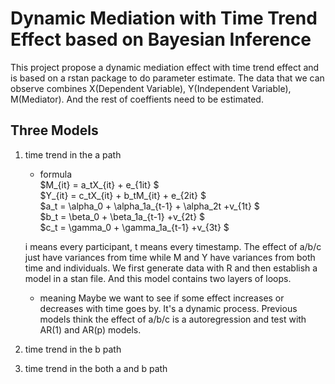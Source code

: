 # Dynamic Mediation with Time Trend Effect based on Bayesian Inference
This project propose a dynamic mediation effect with time trend effect and is based on a rstan package to do parameter estimate.
The data that we can observe combines X(Dependent Variable), Y(Independent Variable), M(Mediator). And the rest of coeffients need to be estimated.
## Three Models
1. time trend in the a path
    - formula   
      $M_{it} = a_tX_{it} + e_{1it} $    
      $Y_{it} = c_tX_{it} + b_tM_{it} + e_{2it} $   
      $a_t = \alpha_0 + \alpha_1a_{t-1} + \alpha_2t +v_{1t} $  
      $b_t = \beta_0 + \beta_1a_{t-1} +v_{2t} $  
      $c_t = \gamma_0 + \gamma_1a_{t-1} +v_{3t} $ 

    i means every participant, t means every timestamp. The effect of a/b/c just have variances from time while M and Y have variances from both time and individuals. We first generate data with R and then establish a model in a stan file. And this model contains two layers of loops.

   - meaning
    Maybe we want to see if some effect increases or decreases with time goes by. It's a dynamic process. Previous models think the effect of a/b/c is a autoregression and test with AR(1) and AR(p) models.

3. time trend in the b path
   
4. time trend in the both a and b path



